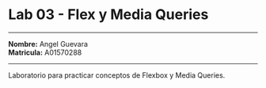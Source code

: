 # Lab 03 - Flex y Media Queries

---

**Nombre:** Angel Guevara <br>
**Matricula:** A01570288 <br>

---

Laboratorio para practicar conceptos de Flexbox y Media Queries.
